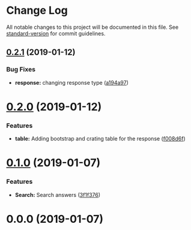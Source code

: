 # Change Log

All notable changes to this project will be documented in this file. See [standard-version](https://github.com/conventional-changelog/standard-version) for commit guidelines.

<a name="0.2.1"></a>
## [0.2.1](https://github.com/MatheusRBarbosa/stopots/compare/v0.2.0...v0.2.1) (2019-01-12)


### Bug Fixes

* **response:** changing response type ([a194a97](https://github.com/MatheusRBarbosa/stopots/commit/a194a97))



<a name="0.2.0"></a>
# [0.2.0](https://github.com/MatheusRBarbosa/stopots/compare/v0.1.0...v0.2.0) (2019-01-12)


### Features

* **table:** Adding bootstrap and crating table for the response ([f008d6f](https://github.com/MatheusRBarbosa/stopots/commit/f008d6f))



<a name="0.1.0"></a>
# [0.1.0](https://github.com/MatheusRBarbosa/stopots/compare/v0.0.0...v0.1.0) (2019-01-07)


### Features

* **Search:** Search answers ([3f1f376](https://github.com/MatheusRBarbosa/stopots/commit/3f1f376))



<a name="0.0.0"></a>
# 0.0.0 (2019-01-07)
